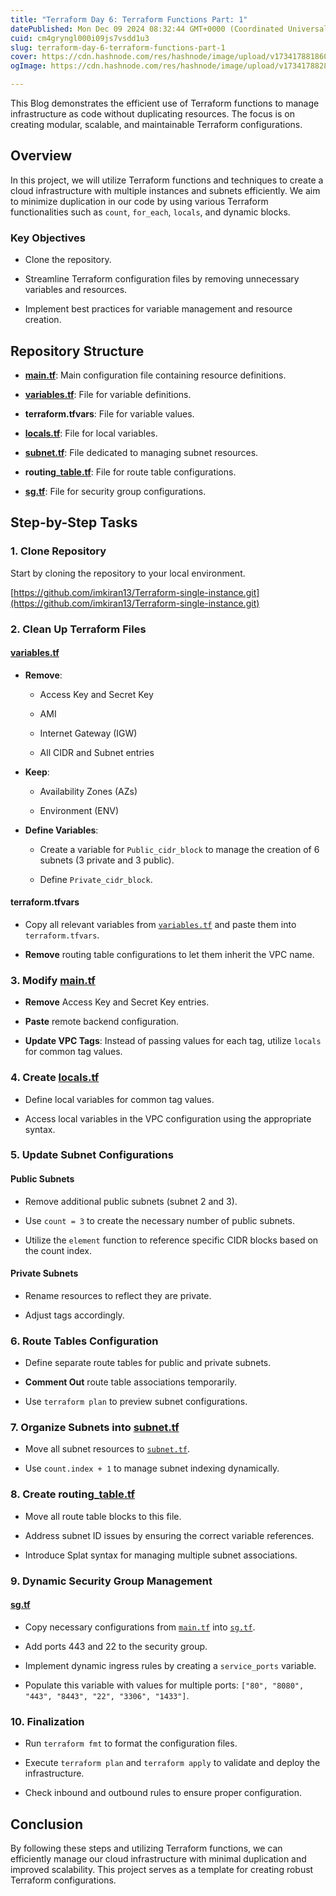 ```yaml
---
title: "Terraform Day 6: Terraform Functions Part: 1"
datePublished: Mon Dec 09 2024 08:32:44 GMT+0000 (Coordinated Universal Time)
cuid: cm4gryngl000i09js7vsdd1u3
slug: terraform-day-6-terraform-functions-part-1
cover: https://cdn.hashnode.com/res/hashnode/image/upload/v1734178818601/144f2fb0-275e-44a7-9459-4f3d1e3ec7f1.webp
ogImage: https://cdn.hashnode.com/res/hashnode/image/upload/v1734178828759/1f7d578d-9ffe-4ae2-9654-aaeeb06b301e.webp

---
```


This Blog demonstrates the efficient use of Terraform functions to manage infrastructure as code without duplicating resources. The focus is on creating modular, scalable, and maintainable Terraform configurations.

## Overview

In this project, we will utilize Terraform functions and techniques to create a cloud infrastructure with multiple instances and subnets efficiently. We aim to minimize duplication in our code by using various Terraform functionalities such as `count`, `for_each`, `locals`, and dynamic blocks.

### Key Objectives

* Clone the repository.
    
* Streamline Terraform configuration files by removing unnecessary variables and resources.
    
* Implement best practices for variable management and resource creation.
    

## Repository Structure

* [**main.tf**](http://main.tf): Main configuration file containing resource definitions.
    
* [**variables.tf**](http://variables.tf): File for variable definitions.
    
* **terraform.tfvars**: File for variable values.
    
* [**locals.tf**](http://locals.tf): File for local variables.
    
* [**subnet.tf**](http://subnet.tf): File dedicated to managing subnet resources.
    
* **routing\_**[**table.tf**](http://table.tf): File for route table configurations.
    
* [**sg.tf**](http://sg.tf): File for security group configurations.
    

## Step-by-Step Tasks

### 1\. Clone Repository

Start by cloning the repository to your local environment.

[https://github.com/imkiran13/Terraform-single-instance.git](https://github.com/imkiran13/Terraform-single-instance.git)

### 2\. Clean Up Terraform Files

#### [variables.tf](http://variables.tf)

* **Remove**:
    
    * Access Key and Secret Key
        
    * AMI
        
    * Internet Gateway (IGW)
        
    * All CIDR and Subnet entries
        
* **Keep**:
    
    * Availability Zones (AZs)
        
    * Environment (ENV)
        
* **Define Variables**:
    
    * Create a variable for `Public_cidr_block` to manage the creation of 6 subnets (3 private and 3 public).
        
    * Define `Private_cidr_block`.
        

#### terraform.tfvars

* Copy all relevant variables from [`variables.tf`](http://variables.tf) and paste them into `terraform.tfvars`.
    
* **Remove** routing table configurations to let them inherit the VPC name.
    

### 3\. Modify [main.tf](http://main.tf)

* **Remove** Access Key and Secret Key entries.
    
* **Paste** remote backend configuration.
    
* **Update VPC Tags**: Instead of passing values for each tag, utilize `locals` for common tag values.
    

### 4\. Create [locals.tf](http://locals.tf)

* Define local variables for common tag values.
    
* Access local variables in the VPC configuration using the appropriate syntax.
    

### 5\. Update Subnet Configurations

#### Public Subnets

* Remove additional public subnets (subnet 2 and 3).
    
* Use `count = 3` to create the necessary number of public subnets.
    
* Utilize the `element` function to reference specific CIDR blocks based on the count index.
    

#### Private Subnets

* Rename resources to reflect they are private.
    
* Adjust tags accordingly.
    

### 6\. Route Tables Configuration

* Define separate route tables for public and private subnets.
    
* **Comment Out** route table associations temporarily.
    
* Use `terraform plan` to preview subnet configurations.
    

### 7\. Organize Subnets into [subnet.tf](http://subnet.tf)

* Move all subnet resources to [`subnet.tf`](http://subnet.tf).
    
* Use `count.index + 1` to manage subnet indexing dynamically.
    

### 8\. Create routing\_[table.tf](http://table.tf)

* Move all route table blocks to this file.
    
* Address subnet ID issues by ensuring the correct variable references.
    
* Introduce Splat syntax for managing multiple subnet associations.
    

### 9\. Dynamic Security Group Management

#### [sg.tf](http://sg.tf)

* Copy necessary configurations from [`main.tf`](http://main.tf) into [`sg.tf`](http://sg.tf).
    
* Add ports 443 and 22 to the security group.
    
* Implement dynamic ingress rules by creating a `service_ports` variable.
    
* Populate this variable with values for multiple ports: `["80", "8080", "443", "8443", "22", "3306", "1433"]`.
    

### 10\. Finalization

* Run `terraform fmt` to format the configuration files.
    
* Execute `terraform plan` and `terraform apply` to validate and deploy the infrastructure.
    
* Check inbound and outbound rules to ensure proper configuration.
    

## Conclusion

By following these steps and utilizing Terraform functions, we can efficiently manage our cloud infrastructure with minimal duplication and improved scalability. This project serves as a template for creating robust Terraform configurations.